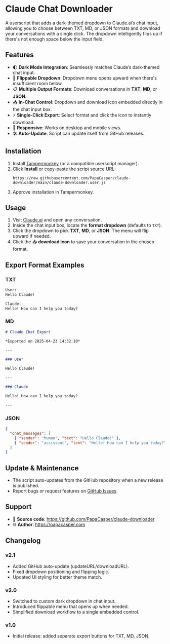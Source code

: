 # Claude Chat Downloader

A userscript that adds a dark-themed dropdown to Claude.ai’s chat input, allowing you to choose between TXT, MD, or JSON formats and download your conversations with a single click. The dropdown intelligently flips up if there's not enough space below the input field.

## Features

- 🌓 **Dark Mode Integration**: Seamlessly matches Claude’s dark-themed chat input.
- 🔄 **Flippable Dropdown**: Dropdown menu opens upward when there's insufficient room below.
- 📋 **Multiple Output Formats**: Download conversations in **TXT**, **MD**, or **JSON**.
- 📥 **In-Chat Control**: Dropdown and download icon embedded directly in the chat input box.
- ⚡ **Single-Click Export**: Select format and click the icon to instantly download.
- 📱 **Responsive**: Works on desktop and mobile views.
- 🛠 **Auto-Update**: Script can update itself from GitHub releases.

## Installation

1. Install [Tampermonkey](https://www.tampermonkey.net/) (or a compatible userscript manager).
2. Click **Install** or copy-paste the script source URL:
   ```
   https://raw.githubusercontent.com/PapaCasper/claude-downloader/main/claude-downloader.user.js
   ```
3. Approve installation in Tampermonkey.

## Usage

1. Visit [Claude.ai](https://claude.ai) and open any conversation.
2. Inside the chat input box, locate the **format dropdown** (defaults to `TXT`).
3. Click the dropdown to pick **TXT**, **MD**, or **JSON**. The menu will flip upward if needed.
4. Click the 📥 **download icon** to save your conversation in the chosen format.

## Export Format Examples

### TXT
```txt
User:
Hello Claude!

Claude:
Hello! How can I help you today?
```

### MD
```markdown
# Claude Chat Export

*Exported on 2025-04-23 14:32:10*

---

### User

Hello Claude!

---

### Claude

Hello! How can I help you today?

---
```

### JSON
```json
{
  "chat_messages": [
    { "sender": "human", "text": "Hello Claude!" },
    { "sender": "assistant", "text": "Hello! How can I help you today?" }
  ]
}
```

## Update & Maintenance

- The script auto-updates from the GitHub repository when a new release is published.
- Report bugs or request features on [GitHub Issues](https://github.com/PapaCasper/claude-downloader/issues).

## Support

- 📂 **Source code**: https://github.com/PapaCasper/claude-downloader
- 🌐 **Author**: https://papacasper.com

## Changelog

### v2.1
- Added GitHub auto-update (updateURL/downloadURL).
- Fixed dropdown positioning and flipping logic.
- Updated UI styling for better theme match.

### v2.0
- Switched to custom dark dropdown in chat input.
- Introduced flippable menu that opens up when needed.
- Simplified download workflow to a single embedded control.

### v1.0
- Initial release: added separate export buttons for TXT, MD, JSON.
